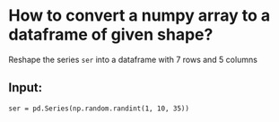 # How to convert a numpy array to a dataframe of given shape?

Reshape the series `ser` into a dataframe with 7 rows and 5 columns

## Input:

``` 
ser = pd.Series(np.random.randint(1, 10, 35))
```